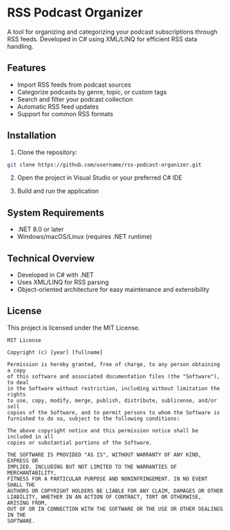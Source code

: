 # RSS Podcast Organizer

A tool for organizing and categorizing your podcast subscriptions through RSS feeds. Developed in C# using XML/LINQ for efficient RSS data handling.

## Features

- Import RSS feeds from podcast sources
- Categorize podcasts by genre, topic, or custom tags
- Search and filter your podcast collection
- Automatic RSS feed updates
- Support for common RSS formats

## Installation

1. Clone the repository:
```bash
git clone https://github.com/username/rss-podcast-organizer.git
```

2. Open the project in Visual Studio or your preferred C# IDE

3. Build and run the application

## System Requirements

- .NET 8.0 or later
- Windows/macOS/Linux (requires .NET runtime)

## Technical Overview

- Developed in C# with .NET
- Uses XML/LINQ for RSS parsing
- Object-oriented architecture for easy maintenance and extensibility

## License

This project is licensed under the MIT License.

```
MIT License

Copyright (c) [year] [fullname]

Permission is hereby granted, free of charge, to any person obtaining a copy
of this software and associated documentation files (the "Software"), to deal
in the Software without restriction, including without limitation the rights
to use, copy, modify, merge, publish, distribute, sublicense, and/or sell
copies of the Software, and to permit persons to whom the Software is
furnished to do so, subject to the following conditions:

The above copyright notice and this permission notice shall be included in all
copies or substantial portions of the Software.

THE SOFTWARE IS PROVIDED "AS IS", WITHOUT WARRANTY OF ANY KIND, EXPRESS OR
IMPLIED, INCLUDING BUT NOT LIMITED TO THE WARRANTIES OF MERCHANTABILITY,
FITNESS FOR A PARTICULAR PURPOSE AND NONINFRINGEMENT. IN NO EVENT SHALL THE
AUTHORS OR COPYRIGHT HOLDERS BE LIABLE FOR ANY CLAIM, DAMAGES OR OTHER
LIABILITY, WHETHER IN AN ACTION OF CONTRACT, TORT OR OTHERWISE, ARISING FROM,
OUT OF OR IN CONNECTION WITH THE SOFTWARE OR THE USE OR OTHER DEALINGS IN THE
SOFTWARE.
```
